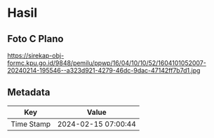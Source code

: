 # Hasil

## Foto C Plano

https://sirekap-obj-formc.kpu.go.id/9848/pemilu/ppwp/16/04/10/10/52/1604101052007-20240214-195546--a323d921-4279-46dc-9dac-47142ff7b7d1.jpg


## Metadata

| Key        | Value               |
| ---------- | ------------------- |
| Time Stamp | 2024-02-15 07:00:44 |



